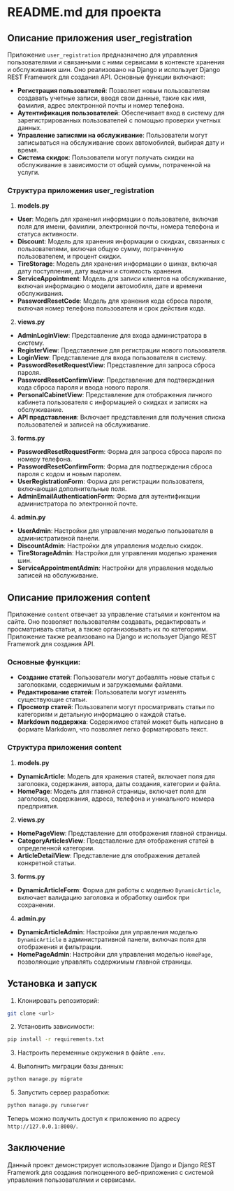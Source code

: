 # README.md для проекта

## Описание приложения user_registration

Приложение `user_registration` предназначено для управления пользователями и связанными с ними сервисами в контексте 
хранения и обслуживания шин. Оно реализовано на Django и использует Django REST Framework для создания API. 
Основные функции включают:

- **Регистрация пользователей**: Позволяет новым пользователям создавать учетные записи, вводя свои данные, 
    такие как имя, фамилия, адрес электронной почты и номер телефона.
- **Аутентификация пользователей**: Обеспечивает вход в систему для зарегистрированных пользователей с помощью 
    проверки учетных данных.
- **Управление записями на обслуживание**: Пользователи могут записываться на обслуживание своих автомобилей, 
    выбирая дату и время.
- **Система скидок**: Пользователи могут получать скидки на обслуживание в зависимости от общей суммы, 
    потраченной на услуги.

### Структура приложения user_registration

1. **models.py**
 - **User**: Модель для хранения информации о пользователе, включая поля для имени, фамилии, электронной почты, 
     номера телефона и статуса активности.
 - **Discount**: Модель для хранения информации о скидках, связанных с пользователями, включая общую сумму, 
     потраченную пользователем, и процент скидки.
 - **TireStorage**: Модель для хранения информации о шинах, включая дату поступления, дату выдачи и стоимость хранения.
 - **ServiceAppointment**: Модель для записи клиентов на обслуживание, включая информацию о модели автомобиля, 
     дате и времени обслуживания.
 - **PasswordResetCode**: Модель для хранения кода сброса пароля, включая номер телефона пользователя и срок 
     действия кода.

2. **views.py**
 - **AdminLoginView**: Представление для входа администратора в систему.
 - **RegisterView**: Представление для регистрации нового пользователя.
 - **LoginView**: Представление для входа пользователя в систему.
 - **PasswordResetRequestView**: Представление для запроса сброса пароля.
 - **PasswordResetConfirmView**: Представление для подтверждения кода сброса пароля и ввода нового пароля.
 - **PersonalCabinetView**: Представление для отображения личного кабинета пользователя с информацией о скидках 
     и записях на обслуживание.
 - **API представления**: Включает представления для получения списка пользователей и записей на обслуживание.

3. **forms.py**
 - **PasswordResetRequestForm**: Форма для запроса сброса пароля по номеру телефона.
 - **PasswordResetConfirmForm**: Форма для подтверждения сброса пароля с кодом и новым паролем.
 - **UserRegistrationForm**: Форма для регистрации пользователя, включающая дополнительные поля.
 - **AdminEmailAuthenticationForm**: Форма для аутентификации администратора по электронной почте.

4. **admin.py**
 - **UserAdmin**: Настройки для управления моделью пользователя в административной панели.
 - **DiscountAdmin**: Настройки для управления моделью скидок.
 - **TireStorageAdmin**: Настройки для управления моделью хранения шин.
 - **ServiceAppointmentAdmin**: Настройки для управления моделью записей на обслуживание.

## Описание приложения content

Приложение `content` отвечает за управление статьями и контентом на сайте. Оно позволяет пользователям создавать, 
редактировать и просматривать статьи, а также организовывать их по категориям. Приложение также реализовано на 
Django и использует Django REST Framework для создания API.

### Основные функции:
- **Создание статей**: Пользователи могут добавлять новые статьи с заголовками, содержимым и загружаемыми файлами.
- **Редактирование статей**: Пользователи могут изменять существующие статьи.
- **Просмотр статей**: Пользователи могут просматривать статьи по категориям и детальную информацию о каждой статье.
- **Markdown поддержка**: Содержимое статей может быть написано в формате Markdown, что позволяет легко форматировать 
    текст.

### Структура приложения content

1. **models.py**
 - **DynamicArticle**: Модель для хранения статей, включает поля для заголовка, содержания, автора, даты создания, 
     категории и файла.
 - **HomePage**: Модель для главной страницы, включает поля для заголовка, содержания, адреса, телефона и уникального 
     номера предприятия.

2. **views.py**
 - **HomePageView**: Представление для отображения главной страницы.
 - **CategoryArticlesView**: Представление для отображения статей в определенной категории.
 - **ArticleDetailView**: Представление для отображения деталей конкретной статьи.

3. **forms.py**
 - **DynamicArticleForm**: Форма для работы с моделью `DynamicArticle`, включает валидацию заголовка и обработку 
     ошибок при сохранении.

4. **admin.py**
 - **DynamicArticleAdmin**: Настройки для управления моделью `DynamicArticle` в административной панели, включая 
     поля для отображения и фильтрации.
 - **HomePageAdmin**: Настройки для управления моделью `HomePage`, позволяющие управлять содержимым главной страницы.

## Установка и запуск

1. Клонировать репозиторий:
 ```bash
 git clone <url>
 ```

2. Установить зависимости:
 ```bash
 pip install -r requirements.txt
 ```

3. Настроить переменные окружения в файле `.env`.

4. Выполнить миграции базы данных:
 ```bash
 python manage.py migrate
 ```

5. Запустить сервер разработки:
 ```bash
 python manage.py runserver
 ```

Теперь можно получить доступ к приложению по адресу 
`http://127.0.0.1:8000/`.

## Заключение

Данный проект демонстрирует использование Django и Django REST Framework 
для создания полноценного веб-приложения с системой управления 
пользователями и сервисами. 